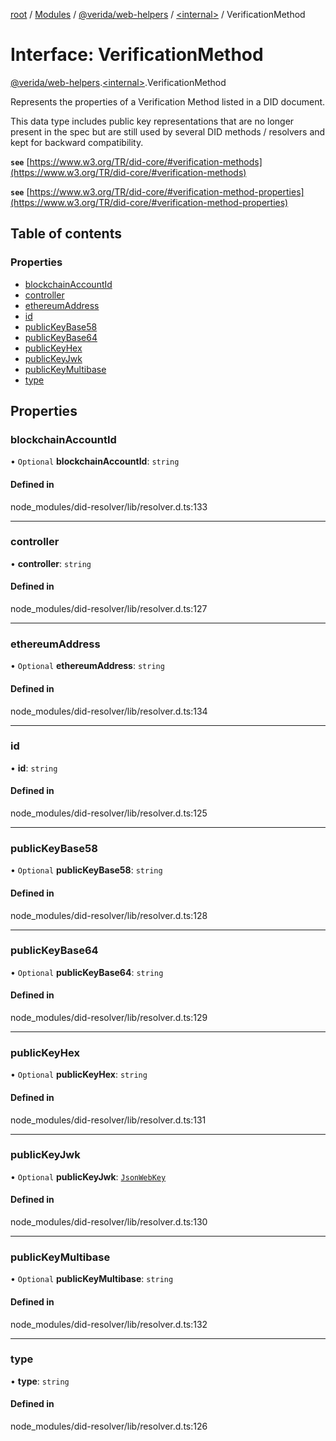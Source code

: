 [root](../README.md) / [Modules](../modules.md) / [@verida/web-helpers](../modules/verida_web_helpers.md) / [<internal\>](../modules/verida_web_helpers._internal_.md) / VerificationMethod

# Interface: VerificationMethod

[@verida/web-helpers](../modules/verida_web_helpers.md).[<internal\>](../modules/verida_web_helpers._internal_.md).VerificationMethod

Represents the properties of a Verification Method listed in a DID document.

This data type includes public key representations that are no longer present in the spec but are still used by
several DID methods / resolvers and kept for backward compatibility.

**`see`** [https://www.w3.org/TR/did-core/#verification-methods](https://www.w3.org/TR/did-core/#verification-methods)

**`see`** [https://www.w3.org/TR/did-core/#verification-method-properties](https://www.w3.org/TR/did-core/#verification-method-properties)

## Table of contents

### Properties

- [blockchainAccountId](verida_web_helpers._internal_.VerificationMethod.md#blockchainaccountid)
- [controller](verida_web_helpers._internal_.VerificationMethod.md#controller)
- [ethereumAddress](verida_web_helpers._internal_.VerificationMethod.md#ethereumaddress)
- [id](verida_web_helpers._internal_.VerificationMethod.md#id)
- [publicKeyBase58](verida_web_helpers._internal_.VerificationMethod.md#publickeybase58)
- [publicKeyBase64](verida_web_helpers._internal_.VerificationMethod.md#publickeybase64)
- [publicKeyHex](verida_web_helpers._internal_.VerificationMethod.md#publickeyhex)
- [publicKeyJwk](verida_web_helpers._internal_.VerificationMethod.md#publickeyjwk)
- [publicKeyMultibase](verida_web_helpers._internal_.VerificationMethod.md#publickeymultibase)
- [type](verida_web_helpers._internal_.VerificationMethod.md#type)

## Properties

### blockchainAccountId

• `Optional` **blockchainAccountId**: `string`

#### Defined in

node_modules/did-resolver/lib/resolver.d.ts:133

___

### controller

• **controller**: `string`

#### Defined in

node_modules/did-resolver/lib/resolver.d.ts:127

___

### ethereumAddress

• `Optional` **ethereumAddress**: `string`

#### Defined in

node_modules/did-resolver/lib/resolver.d.ts:134

___

### id

• **id**: `string`

#### Defined in

node_modules/did-resolver/lib/resolver.d.ts:125

___

### publicKeyBase58

• `Optional` **publicKeyBase58**: `string`

#### Defined in

node_modules/did-resolver/lib/resolver.d.ts:128

___

### publicKeyBase64

• `Optional` **publicKeyBase64**: `string`

#### Defined in

node_modules/did-resolver/lib/resolver.d.ts:129

___

### publicKeyHex

• `Optional` **publicKeyHex**: `string`

#### Defined in

node_modules/did-resolver/lib/resolver.d.ts:131

___

### publicKeyJwk

• `Optional` **publicKeyJwk**: [`JsonWebKey`](verida_web_helpers._internal_.JsonWebKey.md)

#### Defined in

node_modules/did-resolver/lib/resolver.d.ts:130

___

### publicKeyMultibase

• `Optional` **publicKeyMultibase**: `string`

#### Defined in

node_modules/did-resolver/lib/resolver.d.ts:132

___

### type

• **type**: `string`

#### Defined in

node_modules/did-resolver/lib/resolver.d.ts:126
